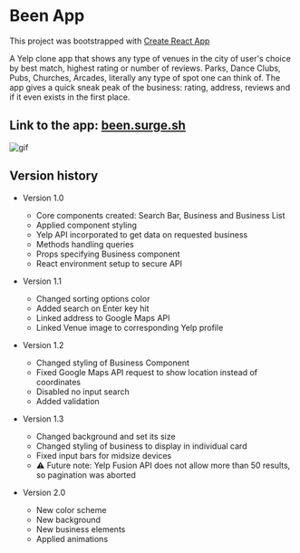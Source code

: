 # Been App

This project was bootstrapped with [Create React App](https://github.com/facebook/create-react-app)

A Yelp clone app that shows any type of venues in the city of user's choice by best match,
highest rating or number of reviews. Parks, Dance Clubs, Pubs, Churches, Arcades, literally
any type of spot one can think of. The app gives a quick sneak peak of the business: rating,
address, reviews and if it even exists in the first place.

## Link to the app: [been.surge.sh](http://been.surge.sh)

![gif](src/assets/been.gif)

## Version history

- Version 1.0
  - Core components created: Search Bar, Business and Business List
  - Applied component styling
  - Yelp API incorporated to get data on requested business
  - Methods handling queries
  - Props specifying Business component
  - React environment setup to secure API

- Version 1.1
  - Changed sorting options color
  - Added search on Enter key hit
  - Linked address to Google Maps API
  - Linked Venue image to corresponding Yelp profile

- Version 1.2
  - Changed styling of Business Component
  - Fixed Google Maps API request to show location instead of coordinates
  - Disabled no input search
  - Added validation

- Version 1.3
  - Changed background and set its size
  - Changed styling of business to display in individual card
  - Fixed input bars for midsize devices
  - :warning: Future note: Yelp Fusion API does not allow more than 50 results, so pagination was aborted

- Version 2.0
  - New color scheme
  - New background
  - New business elements
  - Applied animations
